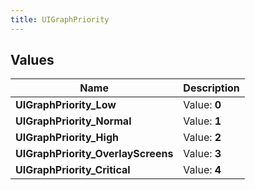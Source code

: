 ```yaml
---
title: UIGraphPriority
---
```


## Values
| Name | Description |
| ---- | ----------- |
| **UIGraphPriority_Low** | Value: **0** |
| **UIGraphPriority_Normal** | Value: **1** |
| **UIGraphPriority_High** | Value: **2** |
| **UIGraphPriority_OverlayScreens** | Value: **3** |
| **UIGraphPriority_Critical** | Value: **4** |

